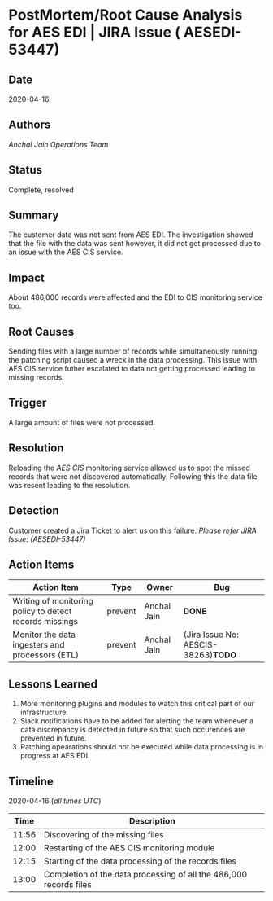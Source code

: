 # PostMortem/Root Cause Analysis for AES EDI | JIRA Issue ( AESEDI-53447) 

## Date
2020-04-16

## Authors
*Anchal Jain*
*Operations Team*

## Status
Complete, resolved

## Summary
The customer data was not sent from AES EDI. The investigation showed that the file with the data was sent however, it did not get processed due to an issue with the AES CIS service.

## Impact
About 486,000 records were affected and the EDI to CIS monitoring service too.

## Root Causes
Sending files with a large number of records while simultaneously running the patching script caused a wreck in the data processing. This issue with AES CIS service futher escalated to data not getting processed leading to missing records.

## Trigger
A large amount of files were not processed.

## Resolution
Reloading the *AES CIS* monitoring service allowed us to spot the missed records that were not discovered automatically. Following this the data file was resent leading to the resolution.

## Detection
Customer created a Jira Ticket to alert us on this failure. *Please refer JIRA Issue: (AESEDI-53447)*


## Action Items
| Action Item | Type | Owner | Bug |
| ----------- | ---- | ----- | --- |
| Writing of monitoring policy to detect records missings | prevent | Anchal Jain | **DONE** |
| Monitor the data ingesters and processors (ETL) | prevent | Anchal Jain | (Jira Issue No: AESCIS-38263)**TODO** |

## Lessons Learned
1. More monitoring plugins and modules to watch this critical part of our infrastructure. 
2. Slack notifications have to be added for alerting the team whenever a data discrepancy is detected in future so that such occurences are prevented in future.
3. Patching opearations should not be executed while data processing is in progress at AES EDI.

## Timeline

2020-04-16 (*all times UTC*)

| Time  | Description |
| ----- | ----------- |
| 11:56 | Discovering of the missing files |
| 12:00 | Restarting of the AES CIS monitoring module |
| 12:15 | Starting of the data processing of the records files |
| 13:00 | Completion of the data processing of all the 486,000 records files |